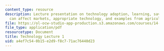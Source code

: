 ```yaml
---
content_type: resource
description: Lecture presentation on technology adoption, learning, savings, how technology
  can affect markets, appropriate technology, and examples from agriculture.
file: https://ol-ocw-studio-app-production.s3.amazonaws.com/courses/14-771-development-economics-microeconomic-issues-and-policy-models-fall-2008/a4ef7c540b15e2d9f8c771ac76440d23_lec15.pdf
file_type: application/pdf
resourcetype: Document
title: Technology Lecture 1
uid: a4ef7c54-0b15-e2d9-f8c7-71ac76440d23
---
```

